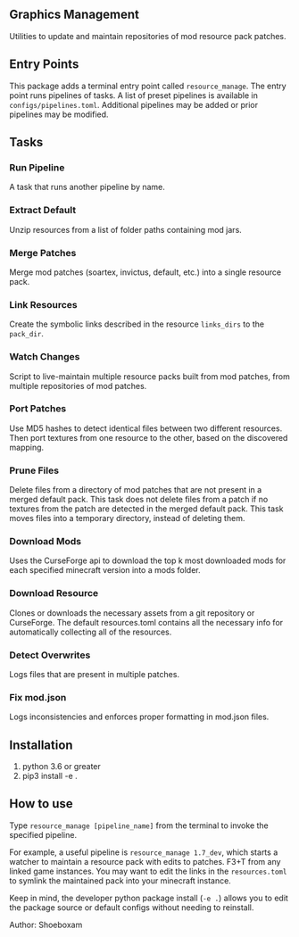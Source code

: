 ## Graphics Management
Utilities to update and maintain repositories of mod resource pack patches.

## Entry Points
This package adds a terminal entry point called `resource_manage`. 
The entry point runs pipelines of tasks.
A list of preset pipelines is available in `configs/pipelines.toml`.
Additional pipelines may be added or prior pipelines may be modified.

## Tasks

### Run Pipeline
A task that runs another pipeline by name.

### Extract Default
Unzip resources from a list of folder paths containing mod jars.

### Merge Patches
Merge mod patches (soartex, invictus, default, etc.) into a single resource pack.

### Link Resources
Create the symbolic links described in the resource `links_dirs` to the `pack_dir`.

### Watch Changes
Script to live-maintain multiple resource packs built from mod patches, from multiple repositories of mod patches.  

### Port Patches
Use MD5 hashes to detect identical files between two different resources.
Then port textures from one resource to the other, based on the discovered mapping.

### Prune Files
Delete files from a directory of mod patches that are not present in a merged default pack.
This task does not delete files from a patch if no textures from the patch are detected in the merged default pack.
This task moves files into a temporary directory, instead of deleting them.

### Download Mods
Uses the CurseForge api to download the top k most downloaded mods for each specified minecraft version into a mods folder.

### Download Resource
Clones or downloads the necessary assets from a git repository or CurseForge.
The default resources.toml contains all the necessary info for automatically collecting all of the resources.

### Detect Overwrites
Logs files that are present in multiple patches.

### Fix mod.json
Logs inconsistencies and enforces proper formatting in mod.json files.

## Installation
1. python 3.6 or greater
2. pip3 install -e .

## How to use
Type `resource_manage [pipeline_name]` from the terminal to invoke the specified pipeline.

For example, a useful pipeline is `resource_manage 1.7_dev`, which starts a watcher to maintain a resource pack with edits to patches.
F3+T from any linked game instances.
You may want to edit the links in the `resources.toml` to symlink the maintained pack into your minecraft instance.


Keep in mind, the developer python package install (`-e .`) allows you to edit the package source or default configs without needing to reinstall.

Author: Shoeboxam
